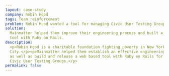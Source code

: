 ```yaml
---
layout: case-study
company: Robin Hood
tags: Team reinforcement
problem: Robin Hood wanted a tool for managing Civic User Testing Groups.
solution:
  Mainmatter helped them improve their engineering process and built a web based
  tool with Ruby on Rails.
description:
  <p>Robin Hood is a charitable foundation fighting poverty in New York
  City.</p><p>Mainmatter helped them establish an effective engineering process
  as well as build and release a web based tool with Ruby on Rails for managing
  Civic User Testing Groups.</p>
permalink: false
---
```

